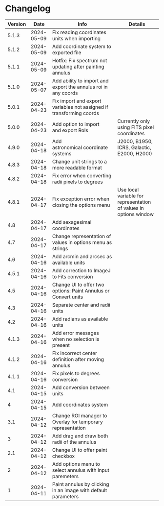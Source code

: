# Changelog

| Version | Date       | Info                                                                | Details                                                           |
| ------- | ---------- | ------------------------------------------------------------------- | ----------------------------------------------------------------- |
| 5.1.3   | 2024-05-09 | Fix reading coordinates units when importing                       |                                                                   |
| 5.1.2   | 2024-05-09 | Add coordinate system to exported file                              |                                                                   |
| 5.1.1   | 2024-05-09 | Hotfix: Fix spectrum not updating after painting annulus            |                                                                   |
| 5.1.0   | 2024-05-07 | Add ability to import and export the annulus roi in any coords      |                                                                   |
| 5.0.1   | 2024-04-23 | Fix import and export variables not assigned if transforming coords |                                                                   |
| 5.0.0   | 2024-04-23 | Add option to import and export RoIs                               | Currently only using FITS pixel coordinates                       |
| 4.9.0   | 2024-04-18 | Add astronomical coordinate systems                                | J2000, B1950, ICRS, Galactic, E2000, H2000                        |
| 4.8.3   | 2024-04-18 | Change unit strings to a more readable format                       |                                                                   |
| 4.8.2   | 2024-04-18 | Fix error when converting radii pixels to degrees                   |                                                                   |
| 4.8.1   | 2024-04-17 | Fix exception error when closing the options menu                  | Use local variable for representation of values in options window |
| 4.8     | 2024-04-17 | Add sexagesimal coordinates                                         |                                                                   |
| 4.7     | 2024-04-17 | Change representation of values in options menu as strings          |                                                                   |
| 4.6     | 2024-04-16 | Add arcmin and arcsec as available units                            |                                                                   |
| 4.5.1   | 2024-04-16 | Add correction to ImageJ to Fits conversion                         |                                                                   |
| 4.5     | 2024-04-16 | Change UI to offer two options: Paint Annulus or Convert units      |                                                                   |
| 4.3     | 2024-04-16 | Separate center and radii units                                     |                                                                   |
| 4.2     | 2024-04-16 | Add radians as available units                                      |                                                                   |
| 4.1.3   | 2024-04-16 | Add error messages when no selection is present                     |                                                                   |
| 4.1.2   | 2024-04-16 | Fix incorrect center definition after moving annulus                |                                                                   |
| 4.1.1   | 2024-04-16 | Fix pixels to degrees conversion                                    |                                                                   |
| 4.1     | 2024-04-15 | Add conversion between units                                       |                                                                   |
| 4       | 2024-04-15 | Add coordinates system                                              |                                                                   |
| 3.1     | 2024-04-12 | Change ROI manager to Overlay for temporary representation          |                                                                   |
| 3       | 2024-04-12 | Add drag and draw both radii of the annulus                         |                                                                   |
| 2.1     | 2024-04-12 | Change UI to offer paint checkbox                                   |                                                                   |
| 2       | 2024-04-12 | Add options menu to select annulus with input paremeters            |                                                                   |
| 1       | 2024-04-11 | Paint annulus by clicking in an image with default parameters       |                                                                   |
